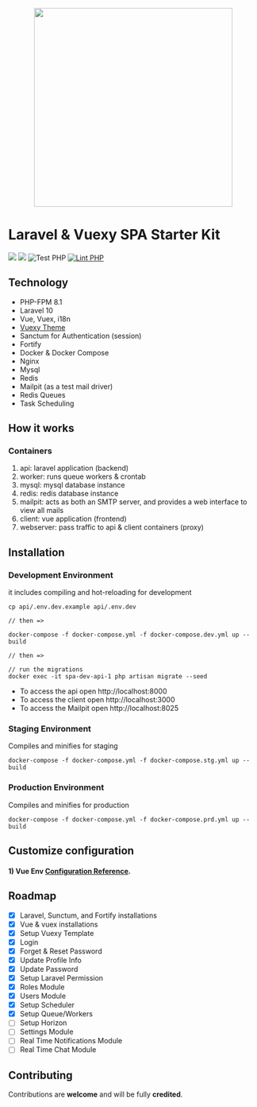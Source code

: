 <p align="center">
  <img src="https://laravelvuespa.com/preview-dark.png" width="400" />
</p>

# Laravel & Vuexy SPA Starter Kit
[![](https://img.shields.io/badge/vue.js-v2.6-04C690.svg)](https://vuejs.org/)
[![](https://img.shields.io/badge/Laravel-v10.0-ff2e21.svg)](https://laravel.com)
![Test PHP](https://github.com/fumeapp/laranuxt/workflows/Test%20PHP/badge.svg)
[![Lint PHP](https://github.com/fumeapp/laranuxt/actions/workflows/lint-php.yml/badge.svg)](https://github.com/fumeapp/laranuxt/actions/workflows/lint-php.yml)

## Technology
- PHP-FPM 8.1
- Laravel 10
- Vue, Vuex, i18n
- [Vuexy Theme](https://themeforest.net/item/vuexy-vuejs-html-laravel-admin-dashboard-template/23328599)
- Sanctum for Authentication (session)
- Fortify
- Docker & Docker Compose
- Nginx
- Mysql
- Redis
- Mailpit (as a test mail driver)
- Redis Queues
- Task Scheduling

## How it works
### Containers
1) api: laravel application (backend)
2) worker: runs queue workers & crontab
3) mysql: mysql database instance
4) redis: redis database instance
5) mailpit: acts as both an SMTP server, and provides a web interface to view all mails
6) client: vue application (frontend)
7) webserver: pass traffic to api & client containers (proxy)

## Installation
### Development Environment
it includes compiling and hot-reloading for development
```
cp api/.env.dev.example api/.env.dev

// then =>

docker-compose -f docker-compose.yml -f docker-compose.dev.yml up --build

// then =>

// run the migrations
docker exec -it spa-dev-api-1 php artisan migrate --seed
```
- To access the api open http://localhost:8000
- To access the client open http://localhost:3000
- To access the Mailpit open http://localhost:8025

### Staging Environment
Compiles and minifies for staging
```
docker-compose -f docker-compose.yml -f docker-compose.stg.yml up --build
```

### Production Environment
Compiles and minifies for production
```
docker-compose -f docker-compose.yml -f docker-compose.prd.yml up --build
```

## Customize configuration
#### 1) Vue Env [Configuration Reference](https://cli.vuejs.org/config/).


## Roadmap
* [x] Laravel, Sunctum, and Fortify installations
* [x] Vue & vuex installations
* [x] Setup Vuexy Template
* [x] Login
* [x] Forget & Reset Password
* [x] Update Profile Info
* [x] Update Password
* [x] Setup Laravel Permission
* [x] Roles Module
* [x] Users Module
* [x] Setup Scheduler
* [x] Setup Queue/Workers
* [ ] Setup Horizon
* [ ] Settings Module
* [ ] Real Time Notifications Module
* [ ] Real Time Chat Module

## Contributing
Contributions are **welcome** and will be fully **credited**.
